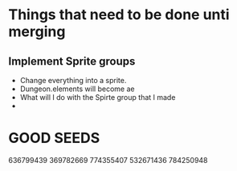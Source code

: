 # Things that need to be done unti merging


## Implement Sprite groups

* Change everything into a sprite.
 * Dungeon.elements will become ae
  * What will I do with the Spirte group that I made
 * 


# GOOD SEEDS 

636799439
369782669
774355407
532671436
784250948